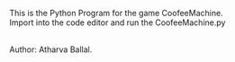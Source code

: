 This is the Python Program for the game CoofeeMachine.<br>
Import into the code editor and run the CoofeeMachine.py<br><br>


Author: Atharva Ballal.
